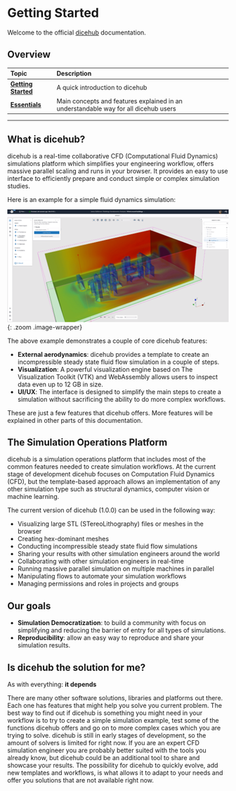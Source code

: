 # Getting Started

Welcome to the official [dicehub](https://about.dicehub.com) documentation.

## Overview

| Topic                                             | Description                                                                         |
| :------------------------------------------------ | :---------------------------------------------------------------------------------- |
| [**Getting Started**](./index.md#getting-started) | A quick introduction to dicehub                                                     |
| [**Essentials**](./essentials/index.md)           | Main concepts and features explained in an understandable way for all dicehub users |

---

## What is dicehub?

dicehub is a real-time collaborative CFD (Computational Fluid Dynamics) simulations platform which simplifies your engineering workflow, offers massive parallel scaling and runs in your browser. It provides an easy to use interface to efficiently prepare and conduct simple or complex simulation studies.

Here is an example for a simple fluid dynamics simulation:

![Buildings aerodynamics](../assets/images/buildings_aerodynamics.png "buildings_aerodynamics"){: .zoom .image-wrapper}

The above example demonstrates a couple of core dicehub features:

- **External aerodynamics**: dicehub provides a template to create an incompressible steady state fluid flow simulation in a couple of steps.
- **Visualization**: A powerful visualization engine based on The Visualization Toolkit (VTK) and WebAssembly allows users to inspect data even up to 12 GB in size.
- **UI/UX**: The interface is designed to simplify the main steps to create a simulation without sacrificing the ability to do more complex workflows.

These are just a few features that dicehub offers. More features will be explained in other parts of this documentation.

## The Simulation Operations Platform

dicehub is a simulation operations platform that includes most of the common features needed to create simulation workflows. At the current stage of development dicehub focuses on Computation Fluid Dynamics (CFD), but the template-based approach allows an implementation of any other simulation type such as structural dynamics, computer vision or machine learning.  

The current version of dicehub (1.0.0) can be used in the following way:

- Visualizing large STL (STereoLithography) files or meshes in the browser
- Creating hex-dominant meshes
- Conducting incompressible steady state fluid flow simulations
- Sharing your results with other simulation engineers around the world
- Collaborating with other simulation engineers in real-time
- Running massive parallel simulation on multiple machines in parallel
- Manipulating flows to automate your simulation workflows
- Managing permissions and roles in projects and groups

## Our goals

- **Simulation Democratization**: to build a community with focus on simplifying and reducing the barrier of entry for all types of simulations.
- **Reproducibility**: allow an easy way to reproduce and share your simulation results. 

## Is dicehub the solution for me?

As with everything: **it depends** 

There are many other software solutions, libraries and platforms out there. Each one has features that might help you solve you current problem. The best way to find out if dicehub is something you might need in your workflow is to try to create a simple simulation example, test some of the functions dicehub offers and go on to more complex cases which you are trying to solve. dicehub is still in early stages of development, so the amount of solvers is limited for right now. If you are an expert CFD simulation engineer you are probably better suited with the tools you already know, but dicehub could be an additional tool to share and showcase your results. The possibility for dicehub to quickly evolve, add new templates and workflows, is what allows it to adapt to your needs and offer you solutions that are not available right now.
